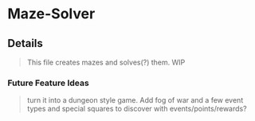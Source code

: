 # Maze-Solver

## Details
> This file creates mazes and solves(?) them. WIP

### Future Feature Ideas
> turn it into a dungeon style game. Add fog of war and a few event types and special squares to discover with events/points/rewards?
